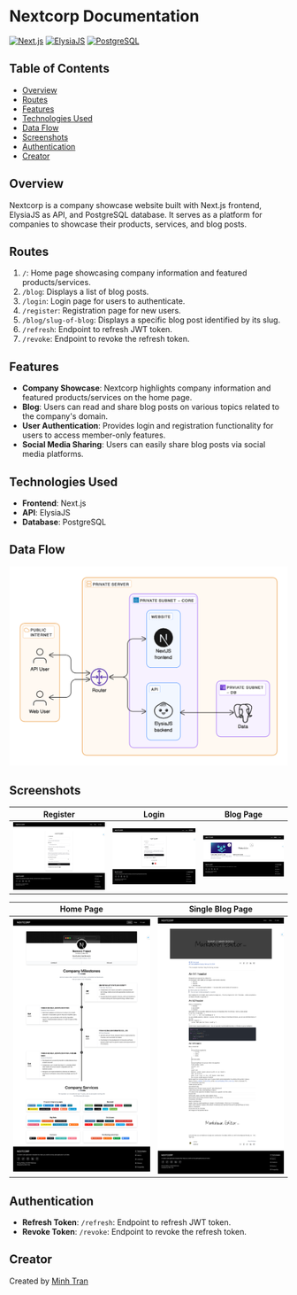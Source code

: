# Nextcorp Documentation

[![Next.js](https://img.shields.io/badge/Frontend-Next.js-blue)](https://nextjs.org/)
[![ElysiaJS](https://img.shields.io/badge/API-ElysiaJS-green)](https://elysia.dev/)
[![PostgreSQL](https://img.shields.io/badge/Database-PostgreSQL-orange)](https://www.postgresql.org/)

## Table of Contents
- [Overview](#overview)
- [Routes](#routes)
- [Features](#features)
- [Technologies Used](#technologies-used)
- [Data Flow](#data-flow)
- [Screenshots](#screenshots)
- [Authentication](#authentication)
- [Creator](#creator)

## Overview
Nextcorp is a company showcase website built with Next.js frontend, ElysiaJS as API, and PostgreSQL database. It serves as a platform for companies to showcase their products, services, and blog posts.


## Routes

1. `/`: Home page showcasing company information and featured products/services.
2. `/blog`: Displays a list of blog posts.
3. `/login`: Login page for users to authenticate.
4. `/register`: Registration page for new users.
5. `/blog/slug-of-blog`: Displays a specific blog post identified by its slug.
6. `/refresh`: Endpoint to refresh JWT token.
7. `/revoke`: Endpoint to revoke the refresh token.

## Features

- **Company Showcase**: Nextcorp highlights company information and featured products/services on the home page.
- **Blog**: Users can read and share blog posts on various topics related to the company's domain.
- **User Authentication**: Provides login and registration functionality for users to access member-only features.
- **Social Media Sharing**: Users can easily share blog posts via social media platforms.

## Technologies Used

- **Frontend**: Next.js
- **API**: ElysiaJS
- **Database**: PostgreSQL


## Data Flow

![Data Flow](/frontend/docs/diagrams/data-flow-diagram.png)

## Screenshots

| Register | Login | Blog Page |
|:---------:|:---------:|:---------:|
| ![Register Page](/frontend/public/screenshots/register.png) | ![Login Page](/frontend/public/screenshots/login.png) | ![Blog Page](/frontend/public/screenshots/blog.png) |


| Home Page | Single Blog Page |
|:---------:|:---------:| 
| ![Home Page](/frontend/public/screenshots/home.png) | ![Single Blog Page](/frontend/public/screenshots/single_blog.png) |

## Authentication

- **Refresh Token**: `/refresh`: Endpoint to refresh JWT token.
- **Revoke Token**: `/revoke`: Endpoint to revoke the refresh token.

## Creator

Created by [Minh Tran](https://minhtran-nine.vercel.app)
